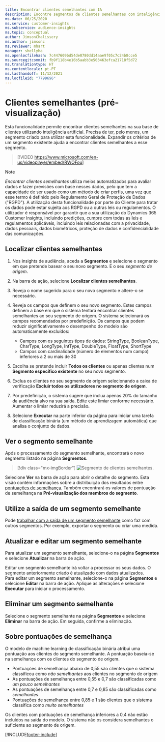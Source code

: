 ```yaml
---
title: Encontrar clientes semelhantes com IA
description: Encontre segmentos de clientes semelhantes com inteligência artificial.
ms.date: 06/25/2020
ms.service: customer-insights
ms.subservice: audience-insights
ms.topic: conceptual
author: JimsonChalissery
ms.author: jimsonc
ms.reviewer: mhart
manager: shellyha
ms.openlocfilehash: 7c447609bd54de0780dd14aae9f05c7c24b8cce5
ms.sourcegitcommit: fb9f118b4e16b5aabb3e503463efca21718f5d72
ms.translationtype: HT
ms.contentlocale: pt-PT
ms.lasthandoff: 11/12/2021
ms.locfileid: "7799696"
---
```

# <a name="similar-customers-preview"></a>Clientes semelhantes (pré-visualização)

Esta funcionalidade permite encontrar clientes semelhantes na sua base de clientes utilizando inteligência artificial. Precisa de ter, pelo menos, um segmento criado para utilizar esta funcionalidade. Expandir os critérios de um segmento existente ajuda a encontrar clientes semelhantes a esse segmento.

> [!VIDEO https://www.microsoft.com/en-us/videoplayer/embed/RWOFou]

> [!NOTE]
> *Encontrar clientes semelhantes* utiliza meios automatizados para avaliar dados e fazer previsões com base nesses dados, pelo que tem a capacidade de ser usado como um método de criar perfis, uma vez que esse termo é definido pelo Regulamento Geral de Proteção de Dados ("RGPD"). A utilização desta funcionalidade por parte do Cliente para tratar os dados pode estar sujeita aos RGPD ou a outras leis ou regulamentos. O utilizador é responsável por garantir que a sua utilização do Dynamics 365 Customer Insights, incluindo predições, cumpre com todas as leis e regulamentos aplicáveis, incluindo leis relacionadas com a privacidade, dados pessoais, dados biométricos, proteção de dados e confidencialidade das comunicações.

## <a name="finding-similar-customers"></a>Localizar clientes semelhantes

1. Nos insights de audiência, aceda a **Segmentos** e selecione o segmento em que pretende basear o seu novo segmento. É o seu *segmento de origem*.

1. Na barra de ação, selecione **Localizar clientes semelhantes**.

1. Reveja o nome sugerido para o seu novo segmento e altere-o se necessário.

1. Reveja os campos que definem o seu novo segmento. Estes campos definem a base em que o sistema tentará encontrar clientes semelhantes ao seu segmento de origem. O sistema selecionará os campos recomendados por predefinição.
  Os campos que podem reduzir significativamente o desempenho do modelo são automaticamente excluídos:
  
   - Campos com os seguintes tipos de dados: StringType, BooleanType, CharType, LongType, IntType, DoubleType, FloatType, ShortType
   - Campos com cardinalidade (número de elementos num campo) inferiores a 2 ou mais de 30

1. Escolha se pretende incluir **Todos os clientes** ou apenas clientes num **Segmento específico existente** no seu novo segmento.

1. Exclua os clientes no seu segmento de origem selecionando a caixa de verificação **Excluir todos os utilizadores no segmento de origem**.

1. Por predefinição, o sistema sugere que inclua apenas 20% do tamanho da audiência alvo na sua saída. Edite este limiar conforme necessário. Aumentar o limiar reduzirá a precisão.

1. Selecione **Executar** na parte inferior da página para iniciar uma tarefa de classificação binária (um método de aprendizagem automática) que analisa o conjunto de dados.

## <a name="view-the-similar-segment"></a>Ver o segmento semelhante

Após o processamento do segmento semelhante, encontrará o novo segmento listado na página **Segmentos**.

> [!div class="mx-imgBorder"]
> ![Segmento de clientes semelhantes.](media/expanded-segment.png "Segmento de clientes semelhantes")

Selecione **Ver** na barra de ação para abrir o detalhe do segmento. Esta visão contém informações sobre a distribuição dos resultados entre [pontuações de semelhança](#about-similarity-scores). Também encontrará os valores de pontuação de semelhança na **Pré-visualização dos membros do segmento**.

## <a name="use-the-output-of-a-similar-segment"></a>Utilize a saída de um segmento semelhante

Pode [trabalhar com a saída de um segmento semelhante](segments.md) como faz com outros segmentos. Por exemplo, exportar o segmento ou criar uma medida.

## <a name="refresh-and-edit-a-similar-segment"></a>Atualizar e editar um segmento semelhante

Para atualizar um segmento semelhante, selecione-o na página **Segmentos** e selecione **Atualizar** na barra de ação.

Editar um segmento semelhante irá voltar a processar os seus dados. O segmento anteriormente criado é atualizado com dados atualizados.    
Para editar um segmento semelhante, selecione-o na página **Segmentos** e selecione **Editar** na barra de ação. Aplique as alterações e selecione **Executar** para iniciar o processamento.

## <a name="delete-a-similar-segment"></a>Eliminar um segmento semelhante

Selecione o segmento semelhante na página **Segmentos** e selecione **Eliminar** na barra de ação. Em seguida, confirme a eliminação.

## <a name="about-similarity-scores"></a>Sobre pontuações de semelhança

O modelo de machine learning de classificação binária atribui uma pontuação aos clientes do segmento semelhante. A pontuação baseia-se na semelhança com os clientes do segmento de origem.

- Pontuações de semelhança abaixo de 0,55 são clientes que o sistema classificou como *não semelhantes* aos clientes no segmento de origem
- As pontuações de semelhança entre 0,55 e 0,7 são classificadas como *um pouco semelhantes*
- As pontuações de semelhança entre 0,7 e 0,85 são classificadas como *semelhantes*
- Pontuações de semelhança entre 0,85 e 1 são clientes que o sistema classifica como *muito semelhantes*

Os clientes com pontuações de semelhança inferiores a 0,4 não estão incluídos na saída do modelo. O sistema não os considera semelhantes o suficiente ao segmento de origem.


[!INCLUDE[footer-include](../includes/footer-banner.md)]